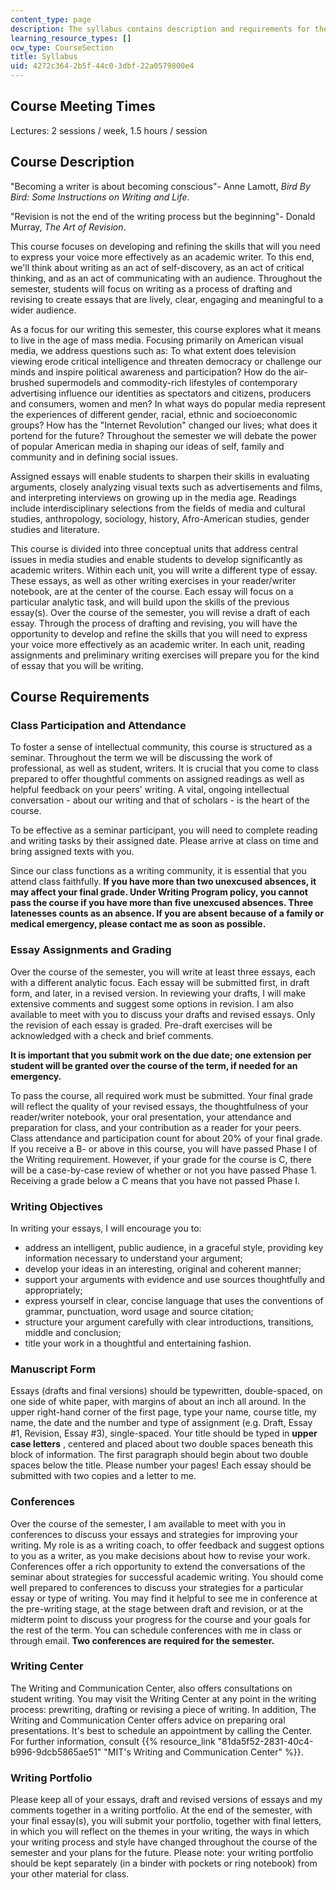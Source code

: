 ```yaml
---
content_type: page
description: The syllabus contains description and requirements for the course.
learning_resource_types: []
ocw_type: CourseSection
title: Syllabus
uid: 4272c364-2b5f-44c0-3dbf-22a0579800e4
---
```


Course Meeting Times
--------------------

Lectures: 2 sessions / week, 1.5 hours / session

Course Description
------------------

"Becoming a writer is about becoming conscious"- Anne Lamott, _Bird By Bird: Some Instructions on Writing and Life_.

"Revision is not the end of the writing process but the beginning"- Donald Murray, _The Art of Revision_.

This course focuses on developing and refining the skills that will you need to express your voice more effectively as an academic writer. To this end, we'll think about writing as an act of self-discovery, as an act of critical thinking, and as an act of communicating with an audience. Throughout the semester, students will focus on writing as a process of drafting and revising to create essays that are lively, clear, engaging and meaningful to a wider audience.

As a focus for our writing this semester, this course explores what it means to live in the age of mass media. Focusing primarily on American visual media, we address questions such as: To what extent does television viewing erode critical intelligence and threaten democracy or challenge our minds and inspire political awareness and participation? How do the air-brushed supermodels and commodity-rich lifestyles of contemporary advertising influence our identities as spectators and citizens, producers and consumers, women and men? In what ways do popular media represent the experiences of different gender, racial, ethnic and socioeconomic groups? How has the "Internet Revolution" changed our lives; what does it portend for the future? Throughout the semester we will debate the power of popular American media in shaping our ideas of self, family and community and in defining social issues.

Assigned essays will enable students to sharpen their skills in evaluating arguments, closely analyzing visual texts such as advertisements and films, and interpreting interviews on growing up in the media age. Readings include interdisciplinary selections from the fields of media and cultural studies, anthropology, sociology, history, Afro-American studies, gender studies and literature.

This course is divided into three conceptual units that address central issues in media studies and enable students to develop significantly as academic writers. Within each unit, you will write a different type of essay. These essays, as well as other writing exercises in your reader/writer notebook, are at the center of the course. Each essay will focus on a particular analytic task, and will build upon the skills of the previous essay(s). Over the course of the semester, you will revise a draft of each essay. Through the process of drafting and revising, you will have the opportunity to develop and refine the skills that you will need to express your voice more effectively as an academic writer. In each unit, reading assignments and preliminary writing exercises will prepare you for the kind of essay that you will be writing.

Course Requirements
-------------------

### Class Participation and Attendance

To foster a sense of intellectual community, this course is structured as a seminar. Throughout the term we will be discussing the work of professional, as well as student, writers. It is crucial that you come to class prepared to offer thoughtful comments on assigned readings as well as helpful feedback on your peers' writing. A vital, ongoing intellectual conversation - about our writing and that of scholars - is the heart of the course.

To be effective as a seminar participant, you will need to complete reading and writing tasks by their assigned date. Please arrive at class on time and bring assigned texts with you.

Since our class functions as a writing community, it is essential that you attend class faithfully. **If you have more than two unexcused absences, it may affect your final grade. Under Writing Program policy, you cannot pass the course if you have more than five unexcused absences. Three latenesses counts as an absence. If you are absent because of a family or medical emergency, please contact me as soon as possible.**

### Essay Assignments and Grading

Over the course of the semester, you will write at least three essays, each with a different analytic focus. Each essay will be submitted first, in draft form, and later, in a revised version. In reviewing your drafts, I will make extensive comments and suggest some options in revision. I am also available to meet with you to discuss your drafts and revised essays. Only the revision of each essay is graded. Pre-draft exercises will be acknowledged with a check and brief comments.

**It is important that you submit work on the due date; one extension per student will be granted over the course of the term, if needed for an emergency.**

To pass the course, all required work must be submitted. Your final grade will reflect the quality of your revised essays, the thoughtfulness of your reader/writer notebook, your oral presentation, your attendance and preparation for class, and your contribution as a reader for your peers. Class attendance and participation count for about 20% of your final grade. If you receive a B- or above in this course, you will have passed Phase I of the Writing requirement. However, if your grade for the course is C, there will be a case-by-case review of whether or not you have passed Phase 1. Receiving a grade below a C means that you have not passed Phase I.

### Writing Objectives

In writing your essays, I will encourage you to:

*   address an intelligent, public audience, in a graceful style, providing key information necessary to understand your argument;
*   develop your ideas in an interesting, original and coherent manner;
*   support your arguments with evidence and use sources thoughtfully and appropriately;
*   express yourself in clear, concise language that uses the conventions of grammar, punctuation, word usage and source citation;
*   structure your argument carefully with clear introductions, transitions, middle and conclusion;
*   title your work in a thoughtful and entertaining fashion.

### Manuscript Form

Essays (drafts and final versions) should be typewritten, double-spaced, on one side of white paper, with margins of about an inch all around. In the upper right-hand corner of the first page, type your name, course title, my name, the date and the number and type of assignment (e.g. Draft, Essay #1, Revision, Essay #3), single-spaced. Your title should be typed in **upper case letters** , centered and placed about two double spaces beneath this block of information. The first paragraph should begin about two double spaces below the title. Please number your pages! Each essay should be submitted with two copies and a letter to me.

### Conferences

Over the course of the semester, I am available to meet with you in conferences to discuss your essays and strategies for improving your writing. My role is as a writing coach, to offer feedback and suggest options to you as a writer, as you make decisions about how to revise your work. Conferences offer a rich opportunity to extend the conversations of the seminar about strategies for successful academic writing. You should come well prepared to conferences to discuss your strategies for a particular essay or type of writing. You may find it helpful to see me in conference at the pre-writing stage, at the stage between draft and revision, or at the midterm point to discuss your progress for the course and your goals for the rest of the term. You can schedule conferences with me in class or through email. **Two conferences are required for the semester.**

### Writing Center

The Writing and Communication Center, also offers consultations on student writing. You may visit the Writing Center at any point in the writing process: prewriting, drafting or revising a piece of writing. In addition, The Writing and Communication Center offers advice on preparing oral presentations. It's best to schedule an appointment by calling the Center. For further information, consult {{% resource_link "81da5f52-2831-40c4-b996-9dcb5865ae51" "MIT's Writing and Communication Center" %}}.

### Writing Portfolio

Please keep all of your essays, draft and revised versions of essays and my comments together in a writing portfolio. At the end of the semester, with your final essay(s), you will submit your portfolio, together with final letters, in which you will reflect on the themes in your writing, the ways in which your writing process and style have changed throughout the course of the semester and your plans for the future. Please note: your writing portfolio should be kept separately (in a binder with pockets or ring notebook) from your other material for class.